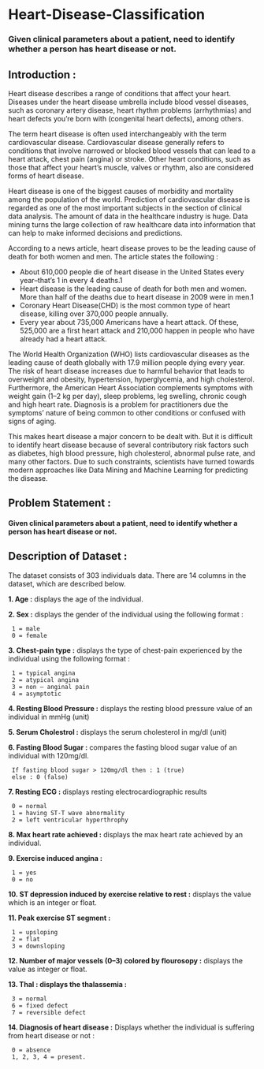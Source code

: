 # Heart-Disease-Classification
### Given clinical parameters about a patient, need to identify whether a person has heart disease or not.

## Introduction :
Heart disease describes a range of conditions that affect your heart. Diseases under the heart disease umbrella include blood vessel diseases, such as coronary artery disease, heart rhythm problems (arrhythmias) and heart defects you’re born with (congenital heart defects), among others.

The term heart disease is often used interchangeably with the term cardiovascular disease. Cardiovascular disease generally refers to conditions that involve narrowed or blocked blood vessels that can lead to a heart attack, chest pain (angina) or stroke. Other heart conditions, such as those that affect your heart’s muscle, valves or rhythm, also are considered forms of heart disease.

Heart disease is one of the biggest causes of morbidity and mortality among the population of the world. Prediction of cardiovascular disease is regarded as one of the most important subjects in the section of clinical data analysis. The amount of data in the healthcare industry is huge. Data mining turns the large collection of raw healthcare data into information that can help to make informed decisions and predictions.

According to a news article, heart disease proves to be the leading cause of death for both women and men. The article states the following :

   * About 610,000 people die of heart disease in the United States every year–that’s 1 in every 4 deaths.1
   * Heart disease is the leading cause of death for both men and women. More than half of the deaths due to heart disease in 2009 were in men.1
   * Coronary Heart Disease(CHD) is the most common type of heart disease, killing over 370,000 people annually.
   * Every year about 735,000 Americans have a heart attack. Of these, 525,000 are a first heart attack and 210,000 happen in people who have already had a heart attack.

The World Health Organization (WHO) lists cardiovascular diseases as the leading cause of death globally with 17.9 million people dying every year. The risk of heart disease increases due to harmful behavior that leads to overweight and obesity, hypertension, hyperglycemia, and high cholesterol. Furthermore, the American Heart Association complements symptoms with weight gain (1–2 kg per day), sleep problems, leg swelling, chronic cough and high heart rate. Diagnosis is a problem for practitioners due the symptoms’ nature of being common to other conditions or confused with signs of aging.

This makes heart disease a major concern to be dealt with. But it is difficult to identify heart disease because of several contributory risk factors such as diabetes, high blood pressure, high cholesterol, abnormal pulse rate, and many other factors. Due to such constraints, scientists have turned towards modern approaches like Data Mining and Machine Learning for predicting the disease.

## Problem Statement :
  #### Given clinical parameters about a patient, need to identify whether a person has heart disease or not.

## Description of Dataset :
The dataset consists of 303 individuals data. There are 14 columns in the dataset, which are described below.

 **1. Age :** displays the age of the individual.

 **2. Sex :** displays the gender of the individual using the following format :

     1 = male 
     0 = female

 **3. Chest-pain type :** displays the type of chest-pain experienced by the individual using the following format :

     1 = typical angina
     2 = atypical angina
     3 = non — anginal pain
     4 = asymptotic

 **4. Resting Blood Pressure :** displays the resting blood pressure value of an individual in mmHg (unit)

 **5. Serum Cholestrol :** displays the serum cholesterol in mg/dl (unit)

 **6. Fasting Blood Sugar :** compares the fasting blood sugar value of an individual with 120mg/dl.

     If fasting blood sugar > 120mg/dl then : 1 (true)
     else : 0 (false)

 **7. Resting ECG :** displays resting electrocardiographic results

     0 = normal
     1 = having ST-T wave abnormality
     2 = left ventricular hyperthrophy

 **8. Max heart rate achieved :** displays the max heart rate achieved by an individual.

 **9. Exercise induced angina :**

     1 = yes
     0 = no

 **10. ST depression induced by exercise relative to rest :** displays the value which is an integer or float.

 **11. Peak exercise ST segment :**

     1 = upsloping
     2 = flat
     3 = downsloping

 **12. Number of major vessels (0–3) colored by flourosopy :** displays the value as integer or float.

 **13. Thal : displays the thalassemia :**

     3 = normal
     6 = fixed defect
     7 = reversible defect

 **14. Diagnosis of heart disease :** Displays whether the individual is suffering from heart disease or not :

     0 = absence
     1, 2, 3, 4 = present.
